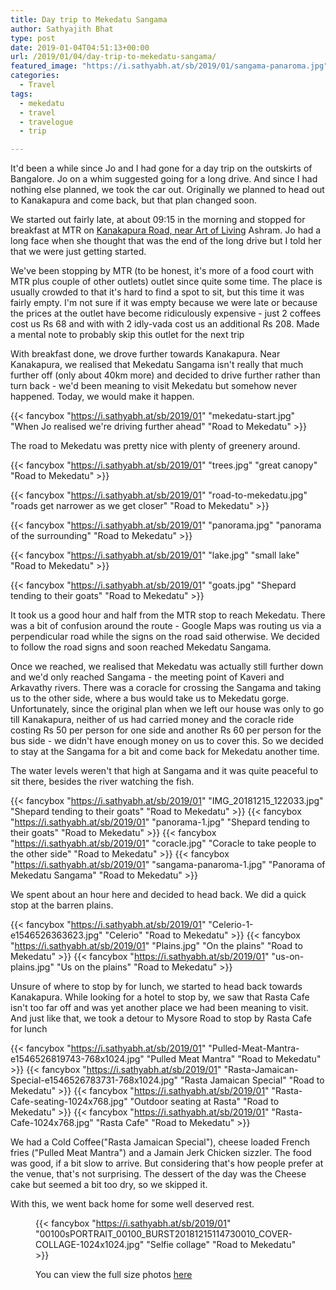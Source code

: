 ```yaml
---
title: Day trip to Mekedatu Sangama
author: Sathyajith Bhat
type: post
date: 2019-01-04T04:51:13+00:00
url: /2019/01/04/day-trip-to-mekedatu-sangama/
featured_image: "https://i.sathyabh.at/sb/2019/01/sangama-panaroma.jpg"
categories:
  - Travel
tags:
  - mekedatu
  - travel
  - travelogue
  - trip

---
```

It'd been a while since Jo and I had gone for a day trip on the outskirts of Bangalore. Jo on a whim suggested going for a long drive. And since I had nothing else planned, we took the car out. Originally we planned to head out to Kanakapura and come back, but that plan changed soon. 

We started out fairly late, at about 09:15 in the morning and stopped for breakfast at MTR on <a rel="noreferrer noopener" aria-label="Kanakapura Road, near Art of Living (opens in a new tab)" href="https://goo.gl/maps/F8VYRxMWYCw" target="_blank">Kanakapura Road, near Art of Living</a>&nbsp;Ashram. Jo had a long face when she thought that was the end of the long drive but I told her that we were just getting started.

<!--more-->

We've been stopping by MTR (to be honest, it's more of a food court with MTR plus couple of other outlets) outlet since quite some time. The place is usually crowded to that it's hard to find a spot to sit, but this time it was fairly empty. I'm not sure if it was empty because we were late or because the prices at the outlet have become ridiculously expensive - just 2 coffees cost us Rs 68 and with with 2 idly-vada cost us an additional Rs 208. Made a mental note to probably skip this outlet for the next trip

With breakfast done, we drove further towards Kanakapura. Near Kanakapura, we realised that Mekedatu Sangama isn't really that much further off (only about 40km more) and decided to drive further rather than turn back - we'd been meaning to visit Mekedatu but somehow never happened. Today, we would make it happen.

{{< fancybox "https://i.sathyabh.at/sb/2019/01" "mekedatu-start.jpg" "When Jo realised we're driving further ahead" "Road to Mekedatu" >}}

The road to Mekedatu was pretty nice with plenty of greenery around. 

{{< fancybox "https://i.sathyabh.at/sb/2019/01" "trees.jpg" "great canopy" "Road to Mekedatu" >}}

{{< fancybox "https://i.sathyabh.at/sb/2019/01" "road-to-mekedatu.jpg" "roads get narrower as we get closer" "Road to Mekedatu" >}}

{{< fancybox "https://i.sathyabh.at/sb/2019/01" "panorama.jpg" "panorama of the surrounding" "Road to Mekedatu" >}}

{{< fancybox "https://i.sathyabh.at/sb/2019/01" "lake.jpg" "small lake" "Road to Mekedatu" >}}

{{< fancybox "https://i.sathyabh.at/sb/2019/01" "goats.jpg" "Shepard tending to their goats" "Road to Mekedatu" >}}


It took us a good hour and half from the MTR stop to reach Mekedatu. There was a bit of confusion around the route - Google Maps was routing us via a perpendicular road while the signs on the road said otherwise. We decided to follow the road signs and soon reached Mekedatu Sangama. 

Once we reached, we realised that Mekedatu was actually still further down and we'd only reached Sangama - the meeting point of Kaveri and Arkavathy rivers. There was a coracle for crossing the Sangama and taking us to the other side, where a bus would take us to Mekedatu gorge. Unfortunately, since the original plan when we left our house was only to go till Kanakapura, neither of us had carried money and the coracle ride costing Rs 50 per person for one side and another Rs 60 per person for the bus side - we didn't have enough money on us to cover this. So we decided to stay at the Sangama for a bit and come back for Mekedatu another time. 

The water levels weren't that high at Sangama and it was quite peaceful to sit there, besides the river watching the fish.

{{< fancybox "https://i.sathyabh.at/sb/2019/01" "IMG_20181215_122033.jpg" "Shepard tending to their goats" "Road to Mekedatu" >}}
{{< fancybox "https://i.sathyabh.at/sb/2019/01" "panorama-1.jpg" "Shepard tending to their goats" "Road to Mekedatu" >}}
{{< fancybox "https://i.sathyabh.at/sb/2019/01" "coracle.jpg" "Coracle to take people to the other side" "Road to Mekedatu" >}}
{{< fancybox "https://i.sathyabh.at/sb/2019/01" "sangama-panaroma-1.jpg" "Panorama of Mekedatu Sangama" "Road to Mekedatu" >}}

We spent about an hour here and decided to head back. We did a quick stop at the barren plains.

{{< fancybox "https://i.sathyabh.at/sb/2019/01" "Celerio-1-e1546526363623.jpg" "Celerio" "Road to Mekedatu" >}}
{{< fancybox "https://i.sathyabh.at/sb/2019/01" "Plains.jpg" "On the plains" "Road to Mekedatu" >}}
{{< fancybox "https://i.sathyabh.at/sb/2019/01" "us-on-plains.jpg" "Us on the plains" "Road to Mekedatu" >}}


Unsure of where to stop by for lunch, we started to head back towards Kanakapura. While looking for a hotel to stop by, we saw that Rasta Cafe isn't too far off and was yet another place we had been meaning to visit. And just like that, we took a detour to Mysore Road to stop by Rasta Cafe for lunch

{{< fancybox "https://i.sathyabh.at/sb/2019/01" "Pulled-Meat-Mantra-e1546526819743-768x1024.jpg" "Pulled Meat Mantra" "Road to Mekedatu" >}}
{{< fancybox "https://i.sathyabh.at/sb/2019/01" "Rasta-Jamaican-Special-e1546526783731-768x1024.jpg" "Rasta Jamaican Special" "Road to Mekedatu" >}}
{{< fancybox "https://i.sathyabh.at/sb/2019/01" "Rasta-Cafe-seating-1024x768.jpg" "Outdoor seating at Rasta" "Road to Mekedatu" >}}
{{< fancybox "https://i.sathyabh.at/sb/2019/01" "Rasta-Cafe-1024x768.jpg" "Rasta Cafe" "Road to Mekedatu" >}}


We had a Cold Coffee("Rasta Jamaican Special"), cheese loaded French fries ("Pulled Meat Mantra") and a Jamain Jerk Chicken sizzler. The food was good, if a bit slow to arrive. But considering that's how people prefer at the venue, that's not surprising. The dessert of the day was the Cheese cake but seemed a bit too dry, so we skipped it. 

With this, we went back home for some well deserved rest.<figure class="wp-block-image">

{{< fancybox "https://i.sathyabh.at/sb/2019/01" "00100sPORTRAIT_00100_BURST20181215114730010_COVER-COLLAGE-1024x1024.jpg" "Selfie collage" "Road to Mekedatu" >}}


You can view the full size photos <a rel="noreferrer noopener" aria-label="here (opens in a new tab)" href="https://photos.app.goo.gl/6buVpTRbu42yuiM66" target="_blank">here</a>
